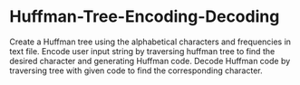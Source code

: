 # Huffman-Tree-Encoding-Decoding
Create a Huffman tree using the alphabetical characters and frequencies in text file. Encode user input string by traversing huffman tree to find the desired character and generating Huffman code. Decode Huffman code by traversing tree with given code to find the corresponding character.

